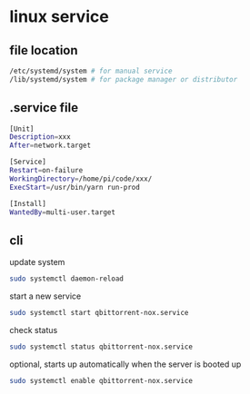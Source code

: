 # linux service

## file location

```sh
/etc/systemd/system # for manual service
/lib/systemd/system # for package manager or distributor
```

## .service file

```sh
[Unit]
Description=xxx
After=network.target

[Service]
Restart=on-failure
WorkingDirectory=/home/pi/code/xxx/
ExecStart=/usr/bin/yarn run-prod

[Install]
WantedBy=multi-user.target
```

## cli

update system

```sh
sudo systemctl daemon-reload
```

start a new service

```sh
sudo systemctl start qbittorrent-nox.service
```

check status

```sh
sudo systemctl status qbittorrent-nox.service
```

optional, starts up automatically when the server is booted up

```sh
sudo systemctl enable qbittorrent-nox.service
```
